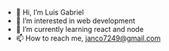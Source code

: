 - 👋 Hi, I’m Luis Gabriel
- 👀 I’m interested in web development
- 🌱 I’m currently learning react and node
- 📫 How to reach me, janco7249@gmail.com

<!---
LuiSauter/LuiSauter is a ✨ special ✨ repository because its `README.md` (this file) appears on your GitHub profile.
You can click the Preview link to take a look at your changes.
--->
